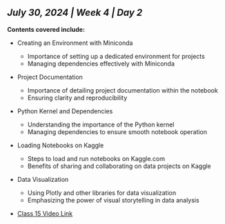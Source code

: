 ## _July 30, 2024 | Week 4 | Day 2_

**Contents covered include:**

- Creating an Environment with Miniconda

  - Importance of setting up a dedicated environment for projects
  - Managing dependencies effectively with Miniconda

- Project Documentation

  - Importance of detailing project documentation within the notebook
  - Ensuring clarity and reproducibility

- Python Kernel and Dependencies

  - Understanding the importance of the Python kernel
  - Managing dependencies to ensure smooth notebook operation

- Loading Notebooks on Kaggle

  - Steps to load and run notebooks on Kaggle.com
  - Benefits of sharing and collaborating on data projects on Kaggle

- Data Visualization

  - Using Plotly and other libraries for data visualization
  - Emphasizing the power of visual storytelling in data analysis

- [Class 15 Video Link](https://www.facebook.com/iCodeguru/videos/1153940089225901)

